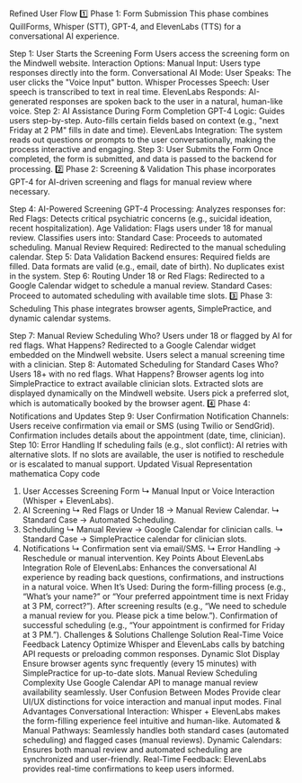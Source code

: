Refined User Flow
1️⃣ Phase 1: Form Submission
This phase combines QuillForms, Whisper (STT), GPT-4, and ElevenLabs (TTS) for a conversational AI experience.

Step 1: User Starts the Screening Form
Users access the screening form on the Mindwell website.
Interaction Options:
Manual Input: Users type responses directly into the form.
Conversational AI Mode:
User Speaks: The user clicks the "Voice Input" button.
Whisper Processes Speech: User speech is transcribed to text in real time.
ElevenLabs Responds: AI-generated responses are spoken back to the user in a natural, human-like voice.
Step 2: AI Assistance During Form Completion
GPT-4 Logic:
Guides users step-by-step.
Auto-fills certain fields based on context (e.g., "next Friday at 2 PM" fills in date and time).
ElevenLabs Integration:
The system reads out questions or prompts to the user conversationally, making the process interactive and engaging.
Step 3: User Submits the Form
Once completed, the form is submitted, and data is passed to the backend for processing.
2️⃣ Phase 2: Screening & Validation
This phase incorporates GPT-4 for AI-driven screening and flags for manual review where necessary.

Step 4: AI-Powered Screening
GPT-4 Processing:
Analyzes responses for:
Red Flags: Detects critical psychiatric concerns (e.g., suicidal ideation, recent hospitalization).
Age Validation: Flags users under 18 for manual review.
Classifies users into:
Standard Case: Proceeds to automated scheduling.
Manual Review Required: Redirected to the manual scheduling calendar.
Step 5: Data Validation
Backend ensures:
Required fields are filled.
Data formats are valid (e.g., email, date of birth).
No duplicates exist in the system.
Step 6: Routing
Under 18 or Red Flags:
Redirected to a Google Calendar widget to schedule a manual review.
Standard Cases:
Proceed to automated scheduling with available time slots.
3️⃣ Phase 3: Scheduling
This phase integrates browser agents, SimplePractice, and dynamic calendar systems.

Step 7: Manual Review Scheduling
Who?
Users under 18 or flagged by AI for red flags.
What Happens?
Redirected to a Google Calendar widget embedded on the Mindwell website.
Users select a manual screening time with a clinician.
Step 8: Automated Scheduling for Standard Cases
Who?
Users 18+ with no red flags.
What Happens?
Browser agents log into SimplePractice to extract available clinician slots.
Extracted slots are displayed dynamically on the Mindwell website.
Users pick a preferred slot, which is automatically booked by the browser agent.
4️⃣ Phase 4: Notifications and Updates
Step 9: User Confirmation
Notification Channels:
Users receive confirmation via email or SMS (using Twilio or SendGrid).
Confirmation includes details about the appointment (date, time, clinician).
Step 10: Error Handling
If scheduling fails (e.g., slot conflict):
AI retries with alternative slots.
If no slots are available, the user is notified to reschedule or is escalated to manual support.
Updated Visual Representation
mathematica
Copy code
1. User Accesses Screening Form
   ↳ Manual Input or Voice Interaction (Whisper + ElevenLabs).
2. AI Screening
   ↳ Red Flags or Under 18 → Manual Review Calendar.
   ↳ Standard Case → Automated Scheduling.
3. Scheduling
   ↳ Manual Review → Google Calendar for clinician calls.
   ↳ Standard Case → SimplePractice calendar for clinician slots.
4. Notifications
   ↳ Confirmation sent via email/SMS.
   ↳ Error Handling → Reschedule or manual intervention.
Key Points About ElevenLabs Integration
Role of ElevenLabs:
Enhances the conversational AI experience by reading back questions, confirmations, and instructions in a natural voice.
When It’s Used:
During the form-filling process (e.g., “What’s your name?” or “Your preferred appointment time is next Friday at 3 PM, correct?”).
After screening results (e.g., “We need to schedule a manual review for you. Please pick a time below.”).
Confirmation of successful scheduling (e.g., “Your appointment is confirmed for Friday at 3 PM.”).
Challenges & Solutions
Challenge	Solution
Real-Time Voice Feedback Latency	Optimize Whisper and ElevenLabs calls by batching API requests or preloading common responses.
Dynamic Slot Display	Ensure browser agents sync frequently (every 15 minutes) with SimplePractice for up-to-date slots.
Manual Review Scheduling Complexity	Use Google Calendar API to manage manual review availability seamlessly.
User Confusion Between Modes	Provide clear UI/UX distinctions for voice interaction and manual input modes.
Final Advantages
Conversational Interaction:
Whisper + ElevenLabs makes the form-filling experience feel intuitive and human-like.
Automated & Manual Pathways:
Seamlessly handles both standard cases (automated scheduling) and flagged cases (manual reviews).
Dynamic Calendars:
Ensures both manual review and automated scheduling are synchronized and user-friendly.
Real-Time Feedback:
ElevenLabs provides real-time confirmations to keep users informed.
